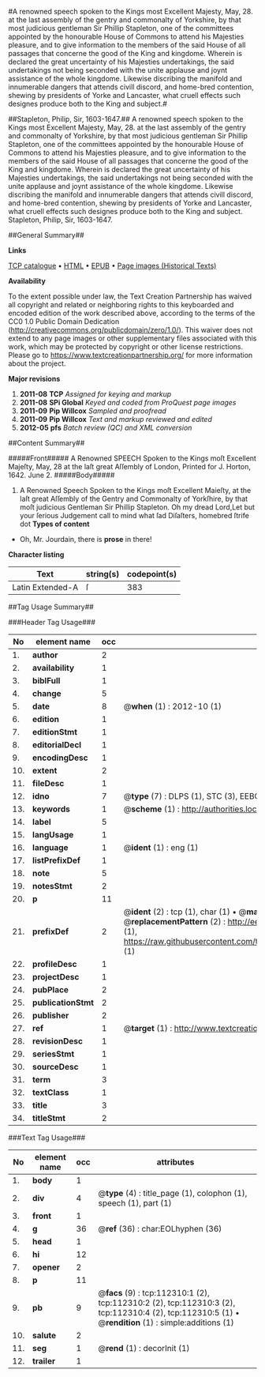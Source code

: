 #A renowned speech spoken to the Kings most Excellent Majesty, May, 28. at the last assembly of the gentry and commonalty of Yorkshire, by that most judicious gentleman Sir Phillip Stapleton, one of the committees appointed by the honourable House of Commons to attend his Majesties pleasure, and to give information to the members of the said House of all passages that concerne the good of the King and kingdome. Wherein is declared the great uncertainty of his Majesties undertakings, the said undertakings not being seconded with the unite applause and joynt assistance of the whole kingdome. Likewise discribing the manifold and innumerable dangers that attends civill discord, and home-bred contention, shewing by presidents of Yorke and Lancaster, what cruell effects such designes produce both to the King and subject.#

##Stapleton, Philip, Sir, 1603-1647.##
A renowned speech spoken to the Kings most Excellent Majesty, May, 28. at the last assembly of the gentry and commonalty of Yorkshire, by that most judicious gentleman Sir Phillip Stapleton, one of the committees appointed by the honourable House of Commons to attend his Majesties pleasure, and to give information to the members of the said House of all passages that concerne the good of the King and kingdome. Wherein is declared the great uncertainty of his Majesties undertakings, the said undertakings not being seconded with the unite applause and joynt assistance of the whole kingdome. Likewise discribing the manifold and innumerable dangers that attends civill discord, and home-bred contention, shewing by presidents of Yorke and Lancaster, what cruell effects such designes produce both to the King and subject.
Stapleton, Philip, Sir, 1603-1647.

##General Summary##

**Links**

[TCP catalogue](http://www.ota.ox.ac.uk/tcp/)  • 
[HTML](http://tei.it.ox.ac.uk/tcp/Texts-HTML/free/A93/A93802.html)  • 
[EPUB](http://tei.it.ox.ac.uk/tcp/Texts-EPUB/free/A93/A93802.epub) • 
[Page images (Historical Texts)](https://historicaltexts.jisc.ac.uk/eebo-99860196e)

**Availability**

To the extent possible under law, the Text Creation Partnership has waived all copyright and related or neighboring rights to this keyboarded and encoded edition of the work described above, according to the terms of the CC0 1.0 Public Domain Dedication (http://creativecommons.org/publicdomain/zero/1.0/). This waiver does not extend to any page images or other supplementary files associated with this work, which may be protected by copyright or other license restrictions. Please go to https://www.textcreationpartnership.org/ for more information about the project.

**Major revisions**

1. __2011-08__ __TCP__ *Assigned for keying and markup*
1. __2011-08__ __SPi Global__ *Keyed and coded from ProQuest page images*
1. __2011-09__ __Pip Willcox__ *Sampled and proofread*
1. __2011-09__ __Pip Willcox__ *Text and markup reviewed and edited*
1. __2012-05__ __pfs__ *Batch review (QC) and XML conversion*

##Content Summary##

#####Front#####
A Renowned SPEECH Spoken to the Kings moſt Excellent Majeſty, May, 28 at the laſt great Aſſembly of London, Printed for J. Horton, 1642. June 2.
#####Body#####

1. A Renowned Speech Spoken to the Kings moſt Excellent Maieſty, at the laſt great Aſſembly of the Gentry and Commonalty of Yorkſhire, by that moſt judicious Gentleman Sir Phillip Stapleton.
Oh my dread Lord,Let but your ſerious Judgement call to mind what ſad Diſaſters, homebred ſtrife dot
**Types of content**

  * Oh, Mr. Jourdain, there is **prose** in there!

**Character listing**


|Text|string(s)|codepoint(s)|
|---|---|---|
|Latin Extended-A|ſ|383|

##Tag Usage Summary##

###Header Tag Usage###

|No|element name|occ|attributes|
|---|---|---|---|
|1.|__author__|2||
|2.|__availability__|1||
|3.|__biblFull__|1||
|4.|__change__|5||
|5.|__date__|8| @__when__ (1) : 2012-10 (1)|
|6.|__edition__|1||
|7.|__editionStmt__|1||
|8.|__editorialDecl__|1||
|9.|__encodingDesc__|1||
|10.|__extent__|2||
|11.|__fileDesc__|1||
|12.|__idno__|7| @__type__ (7) : DLPS (1), STC (3), EEBO-CITATION (1), PROQUEST (1), VID (1)|
|13.|__keywords__|1| @__scheme__ (1) : http://authorities.loc.gov/ (1)|
|14.|__label__|5||
|15.|__langUsage__|1||
|16.|__language__|1| @__ident__ (1) : eng (1)|
|17.|__listPrefixDef__|1||
|18.|__note__|5||
|19.|__notesStmt__|2||
|20.|__p__|11||
|21.|__prefixDef__|2| @__ident__ (2) : tcp (1), char (1)  •  @__matchPattern__ (2) : ([0-9\-]+):([0-9IVX]+) (1), (.+) (1)  •  @__replacementPattern__ (2) : http://eebo.chadwyck.com/downloadtiff?vid=$1&page=$2 (1), https://raw.githubusercontent.com/textcreationpartnership/Texts/master/tcpchars.xml#$1 (1)|
|22.|__profileDesc__|1||
|23.|__projectDesc__|1||
|24.|__pubPlace__|2||
|25.|__publicationStmt__|2||
|26.|__publisher__|2||
|27.|__ref__|1| @__target__ (1) : http://www.textcreationpartnership.org/docs/. (1)|
|28.|__revisionDesc__|1||
|29.|__seriesStmt__|1||
|30.|__sourceDesc__|1||
|31.|__term__|3||
|32.|__textClass__|1||
|33.|__title__|3||
|34.|__titleStmt__|2||


###Text Tag Usage###

|No|element name|occ|attributes|
|---|---|---|---|
|1.|__body__|1||
|2.|__div__|4| @__type__ (4) : title_page (1), colophon (1), speech (1), part (1)|
|3.|__front__|1||
|4.|__g__|36| @__ref__ (36) : char:EOLhyphen (36)|
|5.|__head__|1||
|6.|__hi__|12||
|7.|__opener__|2||
|8.|__p__|11||
|9.|__pb__|9| @__facs__ (9) : tcp:112310:1 (2), tcp:112310:2 (2), tcp:112310:3 (2), tcp:112310:4 (2), tcp:112310:5 (1)  •  @__rendition__ (1) : simple:additions (1)|
|10.|__salute__|2||
|11.|__seg__|1| @__rend__ (1) : decorInit (1)|
|12.|__trailer__|1||
